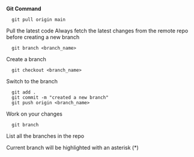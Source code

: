 **Git Command**

      git pull origin main
Pull the latest code 
Always fetch the latest changes from the remote repo before creating a new branch

      git branch <branch_name>
Create a branch 

      git checkout <branch_name>
Switch to the branch

      git add .
      git commit -m "created a new branch"
      git push origin <branch_name>
Work on your changes

      git branch
  List all the branches in the repo
  
  Current branch will be highlighted with an asterisk (*)

      
